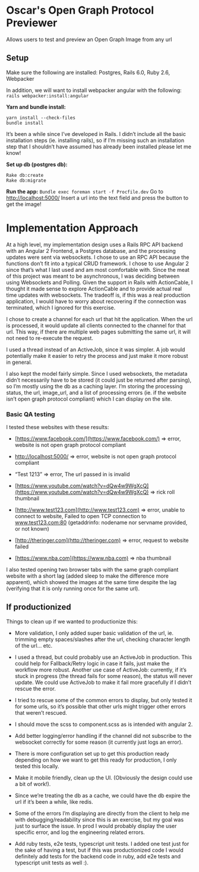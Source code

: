 
# Oscar's Open Graph Protocol Previewer
Allows users to test and preview an Open Graph Image from any url

## Setup
Make sure the following are installed:
Postgres, Rails 6.0, Ruby 2.6, Webpacker

In addition, we will want to install webpacker angular with the following:
`rails webpacker:install:angular`

**Yarn and bundle install:**
```
yarn install --check-files
bundle install
```

It’s been a while since I’ve developed in Rails. I didn’t include all the basic installation steps (ie. installing rails), so if I’m missing such an installation step that I shouldn’t have assumed has already been installed please let me know!

**Set up db (postgres db):**
```
Rake db:create
Rake db:migrate
```
  
**Run the app:**
`Bundle exec foreman start -f Procfile.dev`
Go to [http://localhost:5000/](http://localhost:5000/)
Insert a url into the text field and press the button to get the image!

# Implementation Approach
At a high level, my implementation design uses a Rails RPC API backend with an Angular 2 Frontend, a Postgres database, and the processing updates were sent via websockets. I chose to use an RPC API because the functions don’t fit into a typical CRUD framework. I chose to use Angular 2 since that’s what I last used and am most comfortable with. Since the meat of this project was meant to be asynchronous, I was deciding between using Websockets and Polling. Given the support in Rails with ActionCable, I thought it made sense to explore ActionCable and to provide actual real time updates with websockets. The tradeoff is, if this was a real production application, I would have to worry about recovering if the connection was terminated, which I ignored for this exercise.

I chose to create a channel for each url that hit the application. When the url is processed, it would update all clients connected to the channel for that url. This way, if there are multiple web pages submitting the same url, it will not need to re-execute the request.

I used a thread instead of an ActiveJob, since it was simpler. A job would potentially make it easier to retry the process and just make it more robust in general.

I also kept the model fairly simple. Since I used websockets, the metadata didn’t necessarily have to be stored (it could just be returned after parsing), so I’m mostly using the db as a caching layer. I’m storing the processing status, the url, image_url, and a list of processing errors (ie. if the website isn’t open graph protocol compliant) which I can display on the site.

### Basic QA testing 

I tested these websites with these results:

-   [https://www.facebook.com/](https://www.facebook.com/) => error, website is not open graph protocol compliant
    
-   [http://localhost:5000/](http://localhost:5000/) => error, website is not open graph protocol compliant
    
-   “Test 1213” => error, The url passed in is invalid
    
-   [https://www.youtube.com/watch?v=dQw4w9WgXcQ](https://www.youtube.com/watch?v=dQw4w9WgXcQ) => rick roll thumbnail
    
-   [http://www.test123.com](http://www.test123.com) => error, unable to connect to website, Failed to open TCP connection to www.test123.com:80 (getaddrinfo: nodename nor servname provided, or not known)
    
-   [http://theringer.com](http://theringer.com) => error, request to website failed
    
-   [https://www.nba.com](https://www.nba.com) => nba thumbnail
    
I also tested opening two browser tabs with the same graph compliant website with a short lag (added sleep to make the difference more apparent), which showed the images at the same time despite the lag (verifying that it is only running once for the same url).
    

 ## If productionized
Things to clean up if we wanted to productionize this:

-   More validation, I only added super basic validation of the url, ie. trimming empty spaces/slashes after the url, checking character length of the url… etc.
    
-   I used a thread, but could probably use an ActiveJob in production. This could help for Fallback/Retry logic in case it fails, just make the workflow more robust. Another use case of ActiveJob: currently, if it’s stuck in progress (the thread fails for some reason), the status will never update. We could use ActiveJob to make it fail more gracefully if I didn’t rescue the error.
    
-   I tried to rescue some of the common errors to display, but only tested it for some urls, so it’s possible that other urls might trigger other errors that weren’t rescued.
    
-   I should move the scss to component.scss as is intended with angular 2.
    
-   Add better logging/error handling if the channel did not subscribe to the websocket correctly for some reason (it currently just logs an error).
    
-   There is more configuration set up to get this production ready depending on how we want to get this ready for production, I only tested this locally.
    
-   Make it mobile friendly, clean up the UI. (Obviously the design could use a bit of work!).
    
-   Since we’re treating the db as a cache, we could have the db expire the url if it’s been a while, like redis.
    
-   Some of the errors I’m displaying are directly from the client to help me with debugging/readability since this is an exercise, but my goal was just to surface the issue. In prod I would probably display the user specific error, and log the engineering related errors.
    
-   Add ruby tests, e2e tests, typescript unit tests. I added one test just for the sake of having a test, but if this was productionized code I would definitely add tests for the backend code in ruby, add e2e tests and typescript unit tests as well :).
